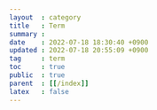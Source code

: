 ```yaml
---
layout  : category
title   : Term
summary : 
date    : 2022-07-18 18:30:40 +0900
updated : 2022-07-18 20:55:09 +0900
tag     : term
toc     : true
public  : true
parent  : [[/index]]
latex   : false
---
```


